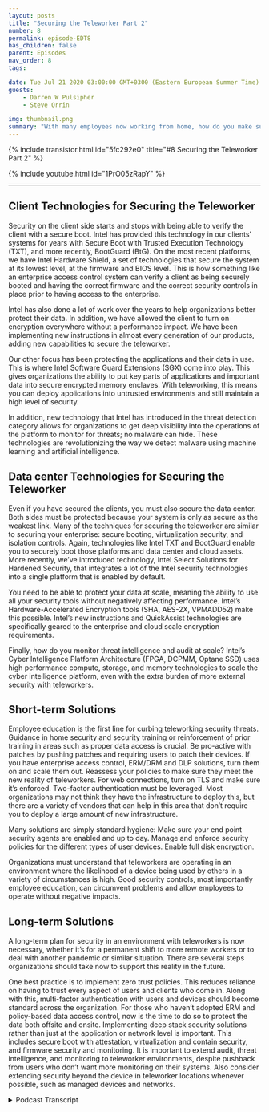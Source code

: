 ```yaml
---
layout: posts
title: "Securing the Teleworker Part 2"
number: 8
permalink: episode-EDT8
has_children: false
parent: Episodes
nav_order: 8
tags:

date: Tue Jul 21 2020 03:00:00 GMT+0300 (Eastern European Summer Time)
guests:
    - Darren W Pulsipher
    - Steve Orrin

img: thumbnail.png
summary: "With many employees now working from home, how do you make sure they are working securely yet still give them the flexibility they need to get their jobs done? In this episode, Darren and special Guest Steve Orrin, CTO of Intel Federal, discuss how to leverage Intel technology to effectively help secure the teleworker.  "
---
```


{% include transistor.html id="5fc292e0" title="#8 Securing the Teleworker Part 2" %}

{% include youtube.html id="1PrO05zRapY" %}

---


## Client Technologies for Securing the Teleworker

Security on the client side starts and stops with being able to verify the client with a secure boot. Intel has provided this technology in our clients’ systems for years with Secure Boot with Trusted Execution Technology (TXT), and more recently, BootGuard (BtG). On the most recent platforms, we have Intel Hardware Shield, a set of technologies that secure the system at its lowest level, at the firmware and BIOS level. This is how something like an enterprise access control system can verify a client as being securely booted and having the correct firmware and the correct security controls in place prior to having access to the enterprise.

Intel has also done a lot of work over the years to help organizations better protect their data. In addition, we have allowed the client to turn on encryption everywhere without a performance impact. We have been implementing new instructions in almost every generation of our products, adding new capabilities to secure the teleworker.

Our other focus has been protecting the applications and their data in use. This is where Intel Software Guard Extensions (SGX) come into play. This gives organizations the ability to put key parts of applications and important data into secure encrypted memory enclaves. With teleworking, this means you can deploy applications into untrusted environments and still maintain a high level of security.

In addition, new technology that Intel has introduced in the threat detection category allows for organizations to get deep visibility into the operations of the platform to monitor for threats; no malware can hide. These technologies are revolutionizing the way we detect malware using machine learning and artificial intelligence.

## Data center Technologies for Securing the Teleworker

Even if you have secured the clients, you must also secure the data center. Both sides must be protected because your system is only as secure as the weakest link. Many of the techniques for securing the teleworker are similar to securing your enterprise: secure booting, virtualization security, and isolation controls. Again, technologies like Intel TXT and BootGuard enable you to securely boot those platforms and data center and cloud assets. More recently, we’ve introduced technology, Intel Select Solutions for Hardened Security, that integrates a lot of the Intel security technologies into a single platform that is enabled by default.

You need to be able to protect your data at scale, meaning the ability to use all your security tools without negatively affecting performance. Intel’s Hardware-Accelerated Encryption tools (SHA, AES-2X, VPMADD52) make this possible. Intel’s new instructions and QuickAssist technologies are specifically geared to the enterprise and cloud scale encryption requirements.

Finally, how do you monitor threat intelligence and audit at scale? Intel’s Cyber Intelligence Platform Architecture (FPGA, DCPMM, Optane SSD) uses high performance compute, storage, and memory technologies to scale the cyber intelligence platform, even with the extra burden of more external security with teleworkers.

## Short-term Solutions

Employee education is the first line for curbing teleworking security threats. Guidance in home security and security training or reinforcement of prior training in areas such as proper data access is crucial. Be pro-active with patches by pushing patches and requiring users to patch their devices. If you have enterprise access control, ERM/DRM and DLP solutions, turn them on and scale them out. Reassess your policies to make sure they meet the new reality of teleworkers. For web connections, turn on TLS and make sure it’s enforced. Two-factor authentication must be leveraged. Most organizations may not think they have the infrastructure to deploy this, but there are a variety of vendors that can help in this area that don’t require you to deploy a large amount of new infrastructure.

Many solutions are simply standard hygiene: Make sure your end point security agents are enabled and up to day. Manage and enforce security policies for the different types of user devices. Enable full disk encryption.

Organizations must understand that teleworkers are operating in an environment where the likelihood of a device being used by others in a variety of circumstances is high. Good security controls, most importantly employee education, can circumvent problems and allow employees to operate without negative impacts.

## Long-term Solutions

A long-term plan for security in an environment with teleworkers is now necessary, whether it’s for a permanent shift to more remote workers or to deal with another pandemic or similar situation. There are several steps organizations should take now to support this reality in the future.

One best practice is to implement zero trust policies. This reduces reliance on having to trust every aspect of users and clients who come in. Along with this, multi-factor authentication with users and devices should become standard across the organization. For those who haven’t adopted ERM and policy-based data access control, now is the time to do so to protect the data both offsite and onsite. Implementing deep stack security solutions rather than just at the application or network level is important. This includes secure boot with attestation, virtualization and contain security, and firmware security and monitoring. It is important to extend audit, threat intelligence, and monitoring to teleworker environments, despite pushback from users who don’t want more monitoring on their systems. Also consider extending security beyond the device in teleworker locations whenever possible, such as managed devices and networks.


<details>
<summary> Podcast Transcript </summary>

<p></p>

</details>
